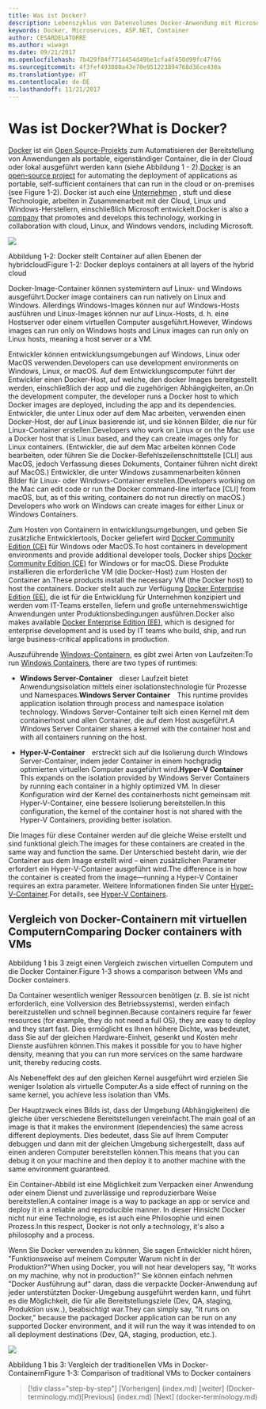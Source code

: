 ```yaml
---
title: Was ist Docker?
description: Lebenszyklus von Datenvolumes Docker-Anwendung mit Microsoft-Webplattform und Tools
keywords: Docker, Microservices, ASP.NET, Container
author: CESARDELATORRE
ms.author: wiwagn
ms.date: 09/21/2017
ms.openlocfilehash: 7b429f84f7714454d49be1cfa4f450d99fc47f66
ms.sourcegitcommit: 4f3fef493080a43e70e951223894768d36ce430a
ms.translationtype: HT
ms.contentlocale: de-DE
ms.lasthandoff: 11/21/2017
---
```

# <a name="what-is-docker"></a><span data-ttu-id="b6ed8-104">Was ist Docker?</span><span class="sxs-lookup"><span data-stu-id="b6ed8-104">What is Docker?</span></span>

<span data-ttu-id="b6ed8-105">[Docker](https://www.docker.com/) ist ein [Open Source-Projekts](https://github.com/docker/docker) zum Automatisieren der Bereitstellung von Anwendungen als portable, eigenständiger Container, die in der Cloud oder lokal ausgeführt werden kann (siehe Abbildung 1 - 2).</span><span class="sxs-lookup"><span data-stu-id="b6ed8-105">[Docker](https://www.docker.com/) is an [open-source project](https://github.com/docker/docker) for automating the deployment of applications as portable, self-sufficient containers that can run in the cloud or on-premises (see Figure 1-2).</span></span> <span data-ttu-id="b6ed8-106">Docker ist auch eine [Unternehmen](https://www.docker.com/) , stuft und diese Technologie, arbeiten in Zusammenarbeit mit der Cloud, Linux und Windows-Herstellern, einschließlich Microsoft entwickelt.</span><span class="sxs-lookup"><span data-stu-id="b6ed8-106">Docker is also a [company](https://www.docker.com/) that promotes and develops this technology, working in collaboration with cloud, Linux, and Windows vendors, including Microsoft.</span></span>

![](./media/image2.png)

<span data-ttu-id="b6ed8-107">Abbildung 1-2: Docker stellt Container auf allen Ebenen der hybridcloud</span><span class="sxs-lookup"><span data-stu-id="b6ed8-107">Figure 1-2: Docker deploys containers at all layers of the hybrid cloud</span></span>

<span data-ttu-id="b6ed8-108">Docker-Image-Container können systemintern auf Linux- und Windows ausgeführt.</span><span class="sxs-lookup"><span data-stu-id="b6ed8-108">Docker image containers can run natively on Linux and Windows.</span></span> <span data-ttu-id="b6ed8-109">Allerdings Windows-Images können nur auf Windows-Hosts ausführen und Linux-Images können nur auf Linux-Hosts, d. h. eine Hostserver oder einem virtuellen Computer ausgeführt.</span><span class="sxs-lookup"><span data-stu-id="b6ed8-109">However, Windows images can run only on Windows hosts and Linux images can run only on Linux hosts, meaning a host server or a VM.</span></span>

<span data-ttu-id="b6ed8-110">Entwickler können entwicklungsumgebungen auf Windows, Linux oder MacOS verwenden.</span><span class="sxs-lookup"><span data-stu-id="b6ed8-110">Developers can use development environments on Windows, Linux, or macOS.</span></span> <span data-ttu-id="b6ed8-111">Auf dem Entwicklungscomputer führt der Entwickler einen Docker-Host, auf welche, den docker Images bereitgestellt werden, einschließlich der app und die zugehörigen Abhängigkeiten, an.</span><span class="sxs-lookup"><span data-stu-id="b6ed8-111">On the development computer, the developer runs a Docker host to which Docker images are deployed, including the app and its dependencies.</span></span> <span data-ttu-id="b6ed8-112">Entwickler, die unter Linux oder auf dem Mac arbeiten, verwenden einen Docker-Host, der auf Linux basierende ist, und sie können Bilder, die nur für Linux-Container erstellen.</span><span class="sxs-lookup"><span data-stu-id="b6ed8-112">Developers who work on Linux or on the Mac use a Docker host that is Linux based, and they can create images only for Linux containers.</span></span> <span data-ttu-id="b6ed8-113">(Entwickler, die auf dem Mac arbeiten können Code bearbeiten, oder führen Sie die Docker-Befehlszeilenschnittstelle \[CLI\] aus MacOS, jedoch Verfassung dieses Dokuments, Container führen nicht direkt auf MacOS.) Entwickler, die unter Windows zusammenarbeiten können Bilder für Linux- oder Windows-Container erstellen.</span><span class="sxs-lookup"><span data-stu-id="b6ed8-113">(Developers working on the Mac can edit code or run the Docker command-line interface \[CLI\] from macOS, but, as of this writing, containers do not run directly on macOS.) Developers who work on Windows can create images for either Linux or Windows Containers.</span></span>

<span data-ttu-id="b6ed8-114">Zum Hosten von Containern in entwicklungsumgebungen, und geben Sie zusätzliche Entwicklertools, Docker geliefert wird [Docker Community Edition (CE)](https://www.docker.com/community-edition) für Windows oder MacOS.</span><span class="sxs-lookup"><span data-stu-id="b6ed8-114">To host containers in development environments and provide additional developer tools, Docker ships [Docker Community Edition (CE)](https://www.docker.com/community-edition) for Windows or for macOS.</span></span> <span data-ttu-id="b6ed8-115">Diese Produkte installieren die erforderliche VM (die Docker-Host) zum Hosten der Container an.</span><span class="sxs-lookup"><span data-stu-id="b6ed8-115">These products install the necessary VM (the Docker host) to host the containers.</span></span> <span data-ttu-id="b6ed8-116">Docker stellt auch zur Verfügung [Docker Enterprise Edition (EE)](https://www.docker.com/enterprise-edition), die ist für die Entwicklung für Unternehmen konzipiert und werden vom IT-Teams erstellen, liefern und große unternehmenswichtige Anwendungen unter Produktionsbedingungen ausführen.</span><span class="sxs-lookup"><span data-stu-id="b6ed8-116">Docker also makes available [Docker Enterprise Edition (EE)](https://www.docker.com/enterprise-edition), which is designed for enterprise development and is used by IT teams who build, ship, and run large business-critical applications in production.</span></span>

<span data-ttu-id="b6ed8-117">Auszuführende [Windows-Containern](https://msdn.microsoft.com/en-us/virtualization/windowscontainers/about/about_overview), es gibt zwei Arten von Laufzeiten:</span><span class="sxs-lookup"><span data-stu-id="b6ed8-117">To run [Windows Containers](https://msdn.microsoft.com/en-us/virtualization/windowscontainers/about/about_overview), there are two types of runtimes:</span></span>

-   <span data-ttu-id="b6ed8-118">**Windows Server-Container** dieser Laufzeit bietet Anwendungsisolation mittels einer isolationstechnologie für Prozesse und Namespaces.</span><span class="sxs-lookup"><span data-stu-id="b6ed8-118">**Windows Server Container** This runtime provides application isolation through process and namespace isolation technology.</span></span> <span data-ttu-id="b6ed8-119">Windows Server-Container teilt sich einen Kernel mit dem containerhost und allen Container, die auf dem Host ausgeführt.</span><span class="sxs-lookup"><span data-stu-id="b6ed8-119">A Windows Server Container shares a kernel with the container host and with all containers running on the host.</span></span>

-   <span data-ttu-id="b6ed8-120">**Hyper-V-Container** erstreckt sich auf die Isolierung durch Windows Server-Container, indem jeder Container in einem hochgradig optimierten virtuellen Computer ausgeführt wird.</span><span class="sxs-lookup"><span data-stu-id="b6ed8-120">**Hyper-V Container** This expands on the isolation provided by Windows Server Containers by running each container in a highly optimized VM.</span></span> <span data-ttu-id="b6ed8-121">In dieser Konfiguration wird der Kernel des containerhosts nicht gemeinsam mit Hyper-V-Container, eine bessere Isolierung bereitstellen.</span><span class="sxs-lookup"><span data-stu-id="b6ed8-121">In this configuration, the kernel of the container host is not shared with the Hyper-V Containers, providing better isolation.</span></span>

<span data-ttu-id="b6ed8-122">Die Images für diese Container werden auf die gleiche Weise erstellt und sind funktional gleich.</span><span class="sxs-lookup"><span data-stu-id="b6ed8-122">The images for these containers are created in the same way and function the same.</span></span> <span data-ttu-id="b6ed8-123">Der Unterschied besteht darin, wie der Container aus dem Image erstellt wird – einen zusätzlichen Parameter erfordert ein Hyper-V-Container ausgeführt wird.</span><span class="sxs-lookup"><span data-stu-id="b6ed8-123">The difference is in how the container is created from the image—running a Hyper-V Container requires an extra parameter.</span></span> <span data-ttu-id="b6ed8-124">Weitere Informationen finden Sie unter [Hyper-V-Container](https://msdn.microsoft.com/en-us/virtualization/windowscontainers/about/about_overview).</span><span class="sxs-lookup"><span data-stu-id="b6ed8-124">For details, see [Hyper-V Containers](https://msdn.microsoft.com/en-us/virtualization/windowscontainers/about/about_overview).</span></span>

## <a name="comparing-docker-containers-with-vms"></a><span data-ttu-id="b6ed8-125">Vergleich von Docker-Containern mit virtuellen Computern</span><span class="sxs-lookup"><span data-stu-id="b6ed8-125">Comparing Docker containers with VMs</span></span>

<span data-ttu-id="b6ed8-126">Abbildung 1 bis 3 zeigt einen Vergleich zwischen virtuellen Computern und die Docker Container.</span><span class="sxs-lookup"><span data-stu-id="b6ed8-126">Figure 1-3 shows a comparison between VMs and Docker containers.</span></span>

<span data-ttu-id="b6ed8-127">Da Container wesentlich weniger Ressourcen benötigen (z. B. sie ist nicht erforderlich, eine Vollversion des Betriebssystems), werden einfach bereitzustellen und schnell beginnen.</span><span class="sxs-lookup"><span data-stu-id="b6ed8-127">Because containers require far fewer resources (for example, they do not need a full OS), they are easy to deploy and they start fast.</span></span> <span data-ttu-id="b6ed8-128">Dies ermöglicht es Ihnen höhere Dichte, was bedeutet, dass Sie auf der gleichen Hardware-Einheit, gesenkt und Kosten mehr Dienste ausführen können.</span><span class="sxs-lookup"><span data-stu-id="b6ed8-128">This makes it possible for you to have higher density, meaning that you can run more services on the same hardware unit, thereby reducing costs.</span></span>

<span data-ttu-id="b6ed8-129">Als Nebeneffekt des auf den gleichen Kernel ausgeführt wird erzielen Sie weniger Isolation als virtuelle Computer.</span><span class="sxs-lookup"><span data-stu-id="b6ed8-129">As a side effect of running on the same kernel, you achieve less isolation than VMs.</span></span>

<span data-ttu-id="b6ed8-130">Der Hauptzweck eines Bilds ist, dass der Umgebung (Abhängigkeiten) die gleiche über verschiedene Bereitstellungen vereinfacht.</span><span class="sxs-lookup"><span data-stu-id="b6ed8-130">The main goal of an image is that it makes the environment (dependencies) the same across different deployments.</span></span> <span data-ttu-id="b6ed8-131">Dies bedeutet, dass Sie auf Ihrem Computer debuggen und dann mit der gleichen Umgebung sichergestellt, dass auf einen anderen Computer bereitstellen können.</span><span class="sxs-lookup"><span data-stu-id="b6ed8-131">This means that you can debug it on your machine and then deploy it to another machine with the same environment guaranteed.</span></span>

<span data-ttu-id="b6ed8-132">Ein Container-Abbild ist eine Möglichkeit zum Verpacken einer Anwendung oder einem Dienst und zuverlässige und reproduzierbare Weise bereitstellen.</span><span class="sxs-lookup"><span data-stu-id="b6ed8-132">A container image is a way to package an app or service and deploy it in a reliable and reproducible manner.</span></span> <span data-ttu-id="b6ed8-133">In dieser Hinsicht Docker nicht nur eine Technologie, es ist auch eine Philosophie und einen Prozess.</span><span class="sxs-lookup"><span data-stu-id="b6ed8-133">In this respect, Docker is not only a technology, it's also a philosophy and a process.</span></span>

<span data-ttu-id="b6ed8-134">Wenn Sie Docker verwenden zu können, Sie sagen Entwickler nicht hören, "Funktionsweise auf meinem Computer Warum nicht in der Produktion?"</span><span class="sxs-lookup"><span data-stu-id="b6ed8-134">When using Docker, you will not hear developers say, "It works on my machine, why not in production?"</span></span> <span data-ttu-id="b6ed8-135">Sie können einfach nehmen "Docker Ausführung auf" daran, dass die verpackte Docker-Anwendung auf jeder unterstützten Docker-Umgebung ausgeführt werden kann, und führt es die Möglichkeit, die für alle Bereitstellungsziele (Dev, QA, staging, Produktion usw..), beabsichtigt war.</span><span class="sxs-lookup"><span data-stu-id="b6ed8-135">They can simply say, "It runs on Docker," because the packaged Docker application can be run on any supported Docker environment, and it will run the way it was intended to on all deployment destinations (Dev, QA, staging, production, etc.).</span></span>

![](./media/image3.png)

<span data-ttu-id="b6ed8-136">Abbildung 1 bis 3: Vergleich der traditionellen VMs in Docker-Containern</span><span class="sxs-lookup"><span data-stu-id="b6ed8-136">Figure 1-3: Comparison of traditional VMs to Docker containers</span></span>


>[!div class="step-by-step"]
<span data-ttu-id="b6ed8-137">[Vorherigen] (index.md) [weiter] (Docker-terminology.md)</span><span class="sxs-lookup"><span data-stu-id="b6ed8-137">[Previous] (index.md) [Next] (docker-terminology.md)</span></span>
